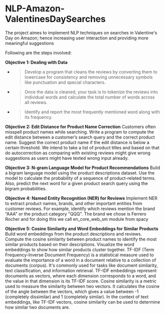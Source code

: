 # NLP-Amazon-ValentinesDaySearches
The project aimes to implement NLP techniques on searches in Valentine's Day on Amazon; hence increasing user interaction and providing more meaningful suggestions

Following are the steps involved:

**Objective 1: Dealing with Data**
- > Develop a program that cleans the reviews by converting them to lowercase for consistency and removing unnecessary symbols like punctuation and special characters.
- > Once the data is cleaned, your task is to tokenize the reviews into individual words and calculate the total number of words across all reviews.
- > Identify and report the most frequently mentioned word along with its frequency.

**Objective 2: Edit Distance for Product Name Correction**
Customers often misspell product names while searching. Write a program to compute the edit distance between a customer’s search query and the correct product name. Suggest the correct product name if the edit distance is below a certain threshold. We intend to take a list of product titles and based on that do autocorrection as comparing with existing reviews might give wrong suggestions as users might have texted wrong input already.

**Objective 3: N-gram Language Model for Product Recommendations**
Build a bigram language model using the product descriptions dataset. Use the model to calculate the probability of a sequence of product-related terms. Also, predict the next word for a given product search query using the bigram probabilities.

**Objective 4: Named Entity Recognition (NER) for Reviews**
Implement NER to extract product names, brands, and other important entities from customer reviews. For example, identify which reviews mention the brand “AAA" or the product category "QQQ". The brand we chose is Ferrero Rocher and for doing this we call en_core_web_sm module from spacy

**Objective 5: Cosine Similarity and Word Embeddings for Similar Products**
Build word embeddings from the product descriptions and reviews. Compute the cosine similarity between product names to identify the most similar products based on their descriptions. Visualize the word embeddings to show how similar products cluster together. TF-IDF (Term Frequency-Inverse Document Frequency) is a statistical measure used to evaluate the importance of a word in a document relative to a collection of documents (corpus). It's commonly used for tasks like document similarity, text classification, and information retrieval. TF-IDF embeddings represent documents as vectors, where each dimension corresponds to a word, and the value in that dimension is its TF-IDF score. Cosine similarity is a metric used to measure the similarity between two vectors. It calculates the cosine of the angle between the vectors, which gives a value between -1 (completely dissimilar) and 1 (completely similar). In the context of text embeddings, like TF-IDF vectors, cosine similarity can be used to determine how similar two documents are.

